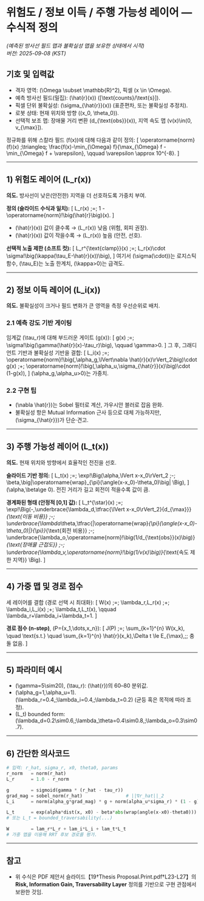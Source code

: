 
# 위험도 / 정보 이득 / 주행 가능성 레이어 — 수식적 정의
*(예측된 방사선 필드 맵과 불확실성 맵을 보유한 상태에서 시작)*  
*버전: 2025-09-08 (KST)*

## 기호 및 입력값
- 격자 영역: \(\Omega \subset \mathbb{R}^2\), 픽셀 \(x \in \Omega\).
- 예측 방사선 필드(밀집): \(\hat{r}(x)\)  \([\text{counts}/\text{s}]\).
- 픽셀 단위 불확실성: \(\sigma_{\hat{r}}(x)\)  (표준편차, 또는 불확실성 추정치).
- 로봇 상태: 현재 위치와 방향 \((x_0, \theta_0)\).
- 선택적 보조 맵: 장애물 거리 변환 \(d_{\text{obs}}(x)\), 지역 속도 맵 \(v(x)\in(0, v_{\max}]\).

정규화를 위해 스칼라 필드 \(f(x)\)에 대해 다음과 같이 정의:
\[
\operatorname{norm}(f)(x) \;\triangleq\; \frac{f(x)-\min_{\Omega} f}{\max_{\Omega} f - \min_{\Omega} f + \varepsilon},
\qquad \varepsilon \approx 10^{-8}.
\]

---

## 1) 위험도 레이어 \(L_r(x)\)
**의도.** 방사선이 낮은(안전한) 지역을 더 선호하도록 가중치 부여.  

**정의 (슬라이드 수식과 일치):**
\[
L_r(x) \;=\; 1 - \operatorname{norm}\!\big(\hat{r}\big)(x).
\]
- \(\hat{r}(x)\) 값이 클수록 → \(L_r(x)\) 낮음 (위험, 회피 권장).
- \(\hat{r}(x)\) 값이 작을수록 → \(L_r(x)\) 높음 (안전, 선호).

**선택적 노출 제한 (소프트 컷):**
\[
L_r^{\text{clamp}}(x) \;=\; L_r(x)\cdot \sigma\!\big(\kappa(\tau_E-\hat{r}(x))\big),
\]
여기서 \(\sigma(\cdot)\)는 로지스틱 함수, \(\tau_E\)는 노출 한계치, \(\kappa>0\)는 급격도.

---

## 2) 정보 이득 레이어 \(L_i(x)\)
**의도.** 불확실성이 크거나 필드 변화가 큰 영역을 측정 우선순위로 배치.

### 2.1 예측 강도 기반 게이팅
임계값 \(\tau_r\)에 대해 부드러운 게이트 \(g(x)\):
\[
g(x) \;=\; \sigma\!\big(\gamma(\hat{r}(x)-\tau_r)\big), \qquad \gamma>0.
\]
그 후, 그래디언트 기반과 불확실성 기반을 결합:
\[
L_i(x) \;=\; \operatorname{norm}\!\big(\,\alpha_g\,\lVert\nabla \hat{r}(x)\rVert_2\big)\cdot g(x)
\;+\; \operatorname{norm}\!\big(\,\alpha_u\,\sigma_{\hat{r}}(x)\big)\cdot (1-g(x)),
\]
\(\alpha_g,\alpha_u>0\)는 가중치.

### 2.2 구현 팁
- \(\nabla \hat{r}\)는 Sobel 필터로 계산, 가우시안 블러로 잡음 완화.
- 불확실성 항은 Mutual Information 근사 등으로 대체 가능하지만, \(\sigma_{\hat{r}}\)가 단순·견고.

---

## 3) 주행 가능성 레이어 \(L_t(x)\)
**의도.** 현재 위치와 방향에서 효율적인 전진을 선호.

**슬라이드 기반 정의:**
\[
L_t(x) \;=\; \exp\!\Big(\alpha\,\lVert x-x_0\rVert_2 \;-\; \beta\,\big|\operatorname{wrap}_{\pi}(\angle(x-x_0)-\theta_0)\big| \Big),
\]
\(\alpha,\beta\ge 0\). 전진 거리가 길고 회전이 적을수록 값이 큼.

**경계화된 형태 (안정적 [0,1] 값):**
\[
L_t^{\star}(x) \;=\; 
\exp\!\Big(-\,\underbrace{\lambda_d\,\tfrac{\lVert x-x_0\rVert_2}{d_{\max}}}_{\text{이동 비용}} 
\;-\; \underbrace{\lambda_\theta\,\tfrac{|\operatorname{wrap}_{\pi}(\angle(x-x_0)-\theta_0)|}{\pi}}_{\text{회전 비용}}
\;-\; \underbrace{\lambda_o\,\operatorname{norm}\!\big(1/d_{\text{obs}}(x)\big)}_{\text{장애물 근접도}} 
\;-\; \underbrace{\lambda_v\,\operatorname{norm}\!\big(1/v(x)\big)}_{\text{속도 제한 지역}}
\Big).
\]

---

## 4) 가중 맵 및 경로 점수
세 레이어를 결합 (경로 선택 시 최대화):
\[
W(x) \;=\; \lambda_r\,L_r(x) \;+\; \lambda_i\,L_i(x) \;+\; \lambda_t\,L_t(x),
\qquad \lambda_r+\lambda_i+\lambda_t=1.
\]

**경로 점수 (n-step)**, \(P=\{x_1,\dots,x_n\}\):
\[
J(P) \;=\; \sum_{k=1}^{n} W(x_k),
\quad \text{s.t.} \quad 
\sum_{k=1}^{n} \hat{r}(x_k)\,\Delta t \le E_{\max},\;\; 충돌 없음.
\]

---

## 5) 파라미터 예시
- \(\gamma=5\sim20\), \(\tau_r\): \(\hat{r}\)의 60–80 분위값.
- \(\alpha_g=1,\alpha_u=1\).  
  \(\lambda_r=0.4,\;\lambda_i=0.4,\;\lambda_t=0.2\) (균등 혹은 목적에 따라 조정).
- \(L_t\) bounded form: \(\lambda_d=0.2\sim0.6,\;\lambda_\theta=0.4\sim0.8,\;\lambda_o=0.3\sim0.7\).

---

## 6) 간단한 의사코드
```python
# 입력: r_hat, sigma_r, x0, theta0, params
r_norm   = norm(r_hat)
L_r      = 1.0 - r_norm

g        = sigmoid(gamma * (r_hat - tau_r))
grad_mag = sobel_norm(r_hat)                # ||∇r_hat||_2
L_i      = norm(alpha_g*grad_mag) * g + norm(alpha_u*sigma_r) * (1 - g)

L_t      = exp(alpha*dist(x, x0) - beta*abs(wrap(angle(x-x0)-theta0)))
# 또는 L_t = bounded_traversability(...)

W        = lam_r*L_r + lam_i*L_i + lam_t*L_t
# 가중 맵을 이용해 RRT 후보 경로를 평가.
```

---

## 참고
- 위 수식은 PDF 제안서 슬라이드【19†Thesis Proposal.Print.pdf†L23-L27】의 **Risk, Information Gain, Traversability Layer** 정의를 기반으로 구현 관점에서 보완한 것임.
